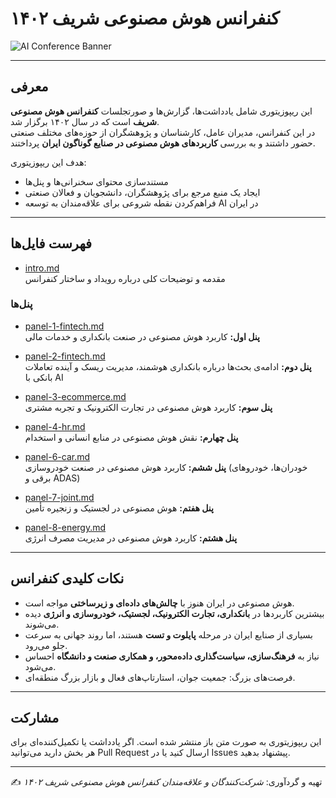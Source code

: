 # کنفرانس هوش مصنوعی شریف ۱۴۰۲

![AI Conference Banner](https://upload.wikimedia.org/wikipedia/commons/thumb/4/4e/Artificial_Intelligence_in_Business.jpg/640px-Artificial_Intelligence_in_Business.jpg)

---

## معرفی

این ریپوزیتوری شامل یادداشت‌ها، گزارش‌ها و صورتجلسات **کنفرانس هوش مصنوعی شریف** است که در سال ۱۴۰۲ برگزار شد.  
در این کنفرانس، مدیران عامل، کارشناسان و پژوهشگران از حوزه‌های مختلف صنعتی حضور داشتند و به بررسی **کاربردهای هوش مصنوعی در صنایع گوناگون ایران** پرداختند.

هدف این ریپوزیتوری:

- مستندسازی محتوای سخنرانی‌ها و پنل‌ها
- ایجاد یک منبع مرجع برای پژوهشگران، دانشجویان و فعالان صنعتی
- فراهم‌کردن نقطه شروعی برای علاقه‌مندان به توسعه AI در ایران

---

## فهرست فایل‌ها

- [intro.md](intro.md)  
  مقدمه و توضیحات کلی درباره رویداد و ساختار کنفرانس

### پنل‌ها

- [panel-1-fintech.md](panel-1-fintech.md)  
  **پنل اول:** کاربرد هوش مصنوعی در صنعت بانکداری و خدمات مالی

- [panel-2-fintech.md](panel-2-fintech.md)  
  **پنل دوم:** ادامه‌ی بحث‌ها درباره بانکداری هوشمند، مدیریت ریسک و آینده تعاملات بانکی با AI

- [panel-3-ecommerce.md](panel-3-ecommerce.md)  
  **پنل سوم:** کاربرد هوش مصنوعی در تجارت الکترونیک و تجربه مشتری

- [panel-4-hr.md](panel-4-hr.md)  
  **پنل چهارم:** نقش هوش مصنوعی در منابع انسانی و استخدام

- [panel-6-car.md](panel-6-car.md)  
  **پنل ششم:** کاربرد هوش مصنوعی در صنعت خودروسازی (خودران‌ها، خودروهای برقی و ADAS)

- [panel-7-joint.md](panel-7-joint.md)  
  **پنل هفتم:** هوش مصنوعی در لجستیک و زنجیره تأمین

- [panel-8-energy.md](panel-8-energy.md)  
  **پنل هشتم:** کاربرد هوش مصنوعی در مدیریت مصرف انرژی

---

## نکات کلیدی کنفرانس

- هوش مصنوعی در ایران هنوز با **چالش‌های داده‌ای و زیرساختی** مواجه است.
- بیشترین کاربردها در **بانکداری، تجارت الکترونیک، لجستیک، خودروسازی و انرژی** دیده می‌شوند.
- بسیاری از صنایع ایران در مرحله **پایلوت و تست** هستند، اما روند جهانی به سرعت جلو می‌رود.
- نیاز به **فرهنگ‌سازی، سیاست‌گذاری داده‌محور، و همکاری صنعت و دانشگاه** احساس می‌شود.
- فرصت‌های بزرگ: جمعیت جوان، استارتاپ‌های فعال و بازار بزرگ منطقه‌ای.

---

## مشارکت

این ریپوزیتوری به صورت متن باز منتشر شده است. اگر یادداشت یا تکمیل‌کننده‌ای برای هر بخش دارید می‌توانید Pull Request ارسال کنید یا در Issues پیشنهاد بدهید.

---

✍️ تهیه و گردآوری: _شرکت‌کنندگان و علاقه‌مندان کنفرانس هوش مصنوعی شریف ۱۴۰۲_
